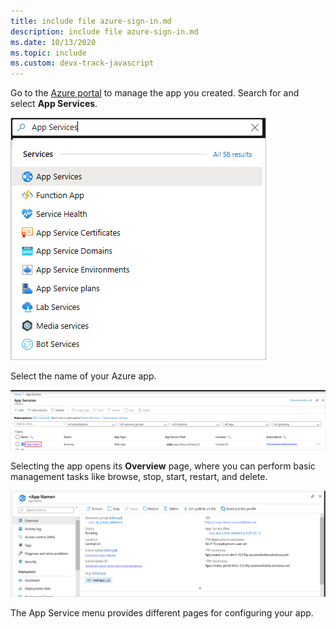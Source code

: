 ```yaml
---
title: include file azure-sign-in.md
description: include file azure-sign-in.md
ms.date: 10/13/2020
ms.topic: include
ms.custom: devx-track-javascript
---
```


Go to the <a href="https://portal.azure.com" target="_blank">Azure portal</a> to manage the app you created. Search for and select **App Services**.

![Navigate to App Services in the Azure portal](../../media/quickstart-python/navigate-to-app-services-in-the-azure-portal.png)

Select the name of your Azure app.

![Navigate to your Python app in App Services in the Azure portal](../../media/quickstart-python/navigate-to-app-in-app-services-in-the-azure-portal.png)

Selecting the app opens its **Overview** page, where you can perform basic management tasks like browse, stop, start, restart, and delete.

![Manage your Python app in the Overview page in the Azure portal](../../media/quickstart-python/manage-an-app-in-app-services-in-the-azure-portal.png)

The App Service menu provides different pages for configuring your app.

